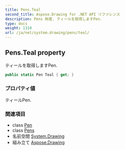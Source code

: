 ```yaml
---
title: Pens.Teal
second_title: Aspose.Drawing for .NET API リファレンス
description: Pens 財産. ティールを取得しますPen.
type: docs
weight: 1310
url: /ja/net/system.drawing/pens/teal/
---
```

## Pens.Teal property

ティールを取得しますPen.

```csharp
public static Pen Teal { get; }
```

### プロパティ値

ティールPen.

### 関連項目

* class [Pen](../../pen/)
* class [Pens](../)
* 名前空間 [System.Drawing](../../pens/)
* 組み立て [Aspose.Drawing](../../../)


